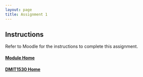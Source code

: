 ```yaml
---
layout: page
title: Assignment 1
---
```


## Instructions
Refer to Moodle for the instructions to complete this assignment.

#### [Module Home](../)
#### [DMIT1530 Home](../../)